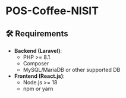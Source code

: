# POS-Coffee-NISIT
## 🛠 Requirements

- **Backend (Laravel)**:
  - PHP >= 8.1
  - Composer
  - MySQL/MariaDB or other supported DB
- **Frontend (React.js)**:
  - Node.js >= 18
  - npm or yarn

